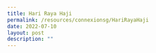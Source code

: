 ```yaml
---
title: Hari Raya Haji
permalink: /resources/connexionsg/HariRayaHaji
date: 2022-07-10
layout: post
description: ""
---
```

